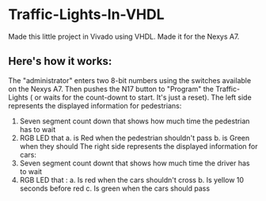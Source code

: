 # Traffic-Lights-In-VHDL
Made this little project in Vivado using VHDL. Made it for the Nexys A7. 
## Here's how it works:
The "administrator" enters two 8-bit numbers using the switches available on the Nexys A7.
Then pushes the N17 button to "Program" the Traffic-Lights ( or waits for the count-downt to start. It's just a reset).
The left side represents the displayed information for pedestrians:
  1. Seven segment count down that shows how much time the pedestrian has to wait
  2. RGB LED that
     a. is Red when the pedestrian shouldn't pass
     b. is Green when they should
The right side represents the displayed information for cars:
  1. Seven segment count downt that shows how much time the driver has to wait
  2. RGB LED that :
     a. Is red when the cars shouldn't cross
     b. Is yellow 10 seconds before red
     c. Is green when the cars should pass
